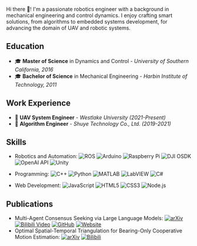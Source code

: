 Hi there 👋! I'm a passionate robotics engineer with a background in mechanical engineering and control dynamics. I enjoy crafting smart solutions, from algorithms to embedded systems development, for advancing the domain of UAV and robotic systems.

## Education

- 🎓 **Master of Science** in Dynamics and Control - *University of Southern California, 2016*
- 🎓 **Bachelor of Science** in Mechanical Engineering - *Harbin Institute of Technology, 2011*

## Work Experience

- 💼 **UAV System Engineer** - *Westlake University (2021-Present)*
- 💼 **Algorithm Engineer** - *Shuye Technology Co., Ltd. (2019-2021)*

## Skills

- Robotics and Automation: ![ROS](https://img.shields.io/badge/-ROS-22314E?style=flate&logo=ros&logoColor=white) ![Arduino](https://img.shields.io/badge/-Arduino-00979D?style=flate&logo=arduino&logoColor=white) ![Raspberry Pi](https://img.shields.io/badge/-Raspberry%20Pi-A22846?style=flate&logo=raspberry-pi&logoColor=white) ![DJI OSDK](https://img.shields.io/badge/DJI-OSDK-000000?style=flate&logo=dji&logoColor=white) ![OpenAI API](https://img.shields.io/badge/OpenAI-LLM_Robotics-000000?style=flate&logo=openai&logoColor=white) ![Unity](https://img.shields.io/badge/Unity3D-000000?style=flat&logo=unity&logoColor=white)


- Programming:  ![C++](https://img.shields.io/badge/-C++-00599C?style=flat&logo=cplusplus&logoColor=white) ![Python](https://img.shields.io/badge/-Python-3776AB?style=flat&logo=Python&logoColor=white) ![MATLAB](https://img.shields.io/badge/-MATLAB-0076A8?style=flat&logo=mathworks&logoColor=white) ![LabVIEW](https://img.shields.io/badge/-LabVIEW-F47D42?style=flat&logo=LabVIEW&logoColor=white) ![C#](https://img.shields.io/badge/-C%23-239120?style=flat&logo=c-sharp&logoColor=white) 


- Web Development:  ![JavaScript](https://img.shields.io/badge/-JavaScript-F7DF1E?style=flat&logo=javascript&logoColor=black)  ![HTML5](https://img.shields.io/badge/-HTML5-E34F26?style=flat&logo=html5&logoColor=white) ![CSS3](https://img.shields.io/badge/-CSS3-1572B6?style=flat&logo=css3&logoColor=white) ![Node.js](https://img.shields.io/badge/-Node.js-339933?style=flat&logo=node.js&logoColor=white)
## Publications
- Multi-Agent Consensus Seeking via Large Language Models: [![arXiv](https://img.shields.io/badge/arXiv-2310.20151-B31B1B?style=flat&logo=arXiv&logoColor=white)](https://arxiv.org/abs/2310.20151) [![Bilibili Video](https://img.shields.io/badge/Bilibili-View%20video-blue?logo=bilibili&style=flat&logoColor=white)](https://www.bilibili.com/video/BV1oH4y1q74j/?spm_id_from=333.999.0.0&vd_source=0eec9f8ad388935277d70e12aac978ba)
 [![GitHub](https://img.shields.io/badge/GitHub-Code-181717?style=flat&logo=github&logoColor=white)](https://github.com/WestlakeIntelligentRobotics/ConsensusLLM-code) [![Website](https://img.shields.io/badge/Website-181717?style=flat&logo=Google-Chrome&logoColor=white)](https://westlakeintelligentrobotics.github.io/ConsensusLLM)
- Optimal Spatial-Temporal Triangulation for Bearing-Only Cooperative Motion Estimation: [![arXiv](https://img.shields.io/badge/arXiv-2310.15846-B31B1B.svg?style=flat&logo=arXiv&logoColor=white)](https://arxiv.org/abs/2310.15846) [![Bilibili](https://img.shields.io/badge/Bilibili-View%20video-blue.svg?style=flat&logo=bilibili&logoColor=white)](https://www.bilibili.com/video/BV1dw411B7RP/?spm_id_from=333.999.0.0)

